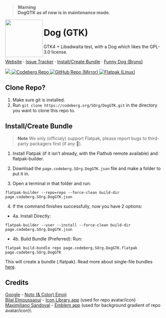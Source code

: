 > **Warning**
> <br/>**DogGTK as of now is in maintenance mode.**

<img style="vertical-align: middle;" src="https://codeberg.org/SOrg/RepoContent/raw/branch/content/svgs/DogGTKQT-Whatever.svg" width="120" height="120" align="left">

# Dog (GTK)
GTK4 + Libadwaita test, with a Dog which likes the GPL-3.0 license.

[Website](https://sorg.codeberg.page) ·
[Issue Tracker](https://codeberg.org/SOrg/DogGTK/issues) ·
[Install/Create Bundle](#install-create-bundle) ·
[Funny Dog (Bruno)](https://codeberg.org/SOrg/DogGTK/raw/branch/main/src/images/bjrunoada.jpg)

  <a href="https://codeberg.org/SOrg/DogGTK/src/branch/main/COPYING" title="License: GPL v3">
    <img src="https://img.shields.io/badge/License-GPL--3.0-blue.svg?style=for-the-badge">
  </a>
  <a href="https://codeberg.org/SOrg/DogGTK" title="Codeberg Repo">
    <img src="https://img.shields.io/badge/Codeberg-2185D0?style=for-the-badge&logo=Codeberg&logoColor=white" alt="Codeberg Repo">
  </a>
  <a href="https://github.com/SOrg-GitHub/DogGTK" title="GitHub Repo (Mirror)">
    <img src="https://img.shields.io/badge/github-%23121011.svg?style=for-the-badge&logo=github&logoColor=white" alt="GitHub Repo (Mirror)">
  </a>
  <a href="#install-create-bundle" title="Flatpak (Linux)">
    <img src="https://img.shields.io/static/v1?style=for-the-badge&message=Flatpak&color=4A90D9&logo=Flatpak&logoColor=FFFFFF&label=Build%20A" alt="Flatpak (Linux)">
  </a>
</div>

<br/>

## Clone Repo?
1. Make sure git is installed.
2. Run ```git clone https://codeberg.org/SOrg/DogGTK.git``` in the directory you want to clone this repo to.

## Install/Create Bundle

> **Note**
> We only (officialy) support Flatpak, please report bugs to third-party packagers first (if any :rofl:).

1. Install Flatpak (if it isn't already, with the Flathub remote available) and flatpak-builder.

2. Download the ```page.codeberg.SOrg.DogGTK.json``` file and make a folder to put it in.

3. Open a terminal in that folder and run:
```
flatpak-builder --repo=repo --force-clean build-dir page.codeberg.SOrg.DogGTK.json
```

4. If the command finishes successfully, now you have 2 options:
* 4a. Install Directly: 
```
flatpak-builder --user --install --force-clean build-dir page.codeberg.SOrg.DogGTK.json
```

* 4b. Build Bundle (Preferred): Run: 
```
flatpak build-bundle repo page.codeberg.SOrg.DogGTK.flatpak page.codeberg.SOrg.DogGTK
``` 
This will create a bundle (.flatpak). Read more about single-file bundles [here](https://docs.flatpak.org/en/latest/single-file-bundles.html).

## Credits
[Google](https://about.google) - [Noto (& Color) Emoji](https://github.com/googlefonts/noto-emoji)\
[Bilal Elmoussaoui](https://belmoussaoui.com) - [Icon Library app](https://flathub.org/apps/org.gnome.design.IconLibrary) (used for repo avatar/icon)\
[Maximiliano Sandoval](https://gitlab.gnome.org/msandova) - [Emblem app](https://flathub.org/apps/org.gnome.design.Emblem) (used for background gradient of repo avatar/icon)\